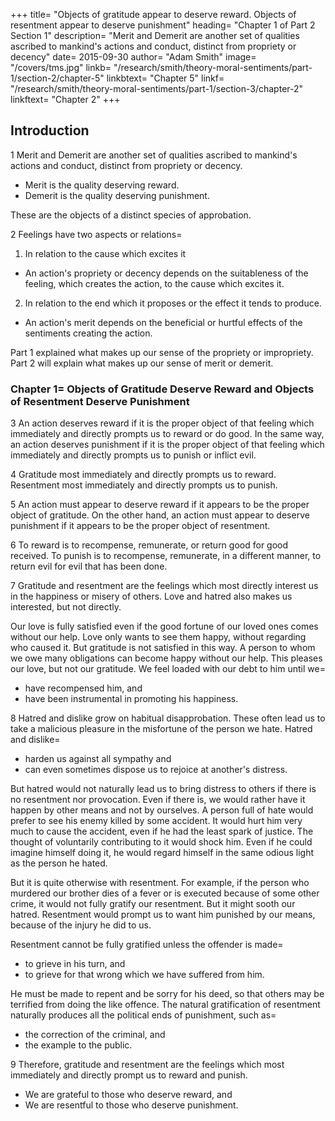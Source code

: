 

+++
title=  "Objects of gratitude appear to deserve reward. Objects of resentment appear to deserve punishment"
heading=  "Chapter 1 of Part 2 Section 1"
description=  "Merit and Demerit are another set of qualities ascribed to mankind's actions and conduct, distinct from propriety or decency"
date=  2015-09-30
author=  "Adam Smith"
image=  "/covers/tms.jpg"
linkb=  "/research/smith/theory-moral-sentiments/part-1/section-2/chapter-5"
linkbtext=  "Chapter 5"
linkf=  "/research/smith/theory-moral-sentiments/part-1/section-3/chapter-2"
linkftext=  "Chapter 2"
+++


## Introduction

1 Merit and Demerit are another set of qualities ascribed to mankind's actions and conduct, distinct from propriety or decency.
- Merit is the quality deserving reward.
- Demerit is the quality deserving punishment.

These are the objects of a distinct species of approbation.


2 Feelings have two aspects or relations= 

1. In relation to the cause which excites it
  - An action's propriety or decency depends on the suitableness of the feeling, which creates the action, to the cause which excites it.

2. In relation to the end which it proposes or the effect it tends to produce.
  - An action's merit depends on the beneficial or hurtful effects of the sentiments creating the action.

Part 1 explained what makes up our sense of the propriety or impropriety. Part 2 will explain what makes up our sense of merit or demerit.



### Chapter 1=  Objects of Gratitude Deserve Reward and Objects of Resentment Deserve Punishment

3 An action deserves reward if it is the proper object of that feeling which immediately and directly prompts us to reward or do good. In the same way, an action deserves punishment if it is the proper object of that feeling which immediately and directly prompts us to punish or inflict evil.

4 Gratitude most immediately and directly prompts us to reward. Resentment most immediately and directly prompts us to punish.
 
5 An action must appear to deserve reward if it appears to be the proper object of gratitude. On the other hand, an action must appear to deserve punishment if it appears to be the proper object of resentment.
 
6 To reward is to recompense, remunerate, or return good for good received. To punish is to recompense, remunerate, in a different manner, to return evil for evil that has been done.
 
7 Gratitude and resentment are the feelings which most directly interest us in the happiness or misery of others. Love and hatred also makes us interested, but not directly.

Our love is fully satisfied even if the good fortune of our loved ones comes without our help. Love only wants to see them happy, without regarding who caused it. But gratitude is not satisfied in this way. A person to whom we owe many obligations can become happy without our help. This pleases our love, but not our gratitude. We feel loaded with our debt to him until we= 
- have recompensed him, and
- have been instrumental in promoting his happiness.

<!-- But there are none which so directly excite us to be the instruments of happiness or misery. -->
<!-- and esteem grow from acquaintance and habitual approbation.
These make us happy with the good fortune of our loved ones. Consequently, we will be willing to promote it. -->


8 Hatred and dislike grow on habitual disapprobation. These often lead us to take a malicious pleasure in the misfortune of the person we hate. Hatred and dislike= 
- harden us against all sympathy and
- can even sometimes dispose us to rejoice at another's distress.

But hatred would not naturally lead us to bring distress to others if there is no resentment nor provocation. Even if there is, we would rather have it happen by other means and not by ourselves. A person full of hate would prefer to see his enemy killed by some accident. It would hurt him very much to cause the accident, even if he had the least spark of justice. The thought of voluntarily contributing to it would shock him. Even if he could imagine himself doing it, he would regard himself in the same odious light as the person he hated.
<!-- Even if we would not be punished for bringing this distress, . One dominated by violent hatred might find it agreeable to hear that the person he hated was  -->

But it is quite otherwise with resentment. For example, if the person who murdered our brother dies of a fever or is executed because of some other crime, it would not fully gratify our resentment. But it might sooth our hatred. Resentment would prompt us to want him punished by our means, because of the injury he did to us.

Resentment cannot be fully gratified unless the offender is made= 
- to grieve in his turn, and
- to grieve for that wrong which we have suffered from him.

He must be made to repent and be sorry for his deed, so that others may be terrified from doing the like offence. The natural gratification of resentment naturally produces all the political ends of punishment, such as= 
- the correction of the criminal, and
- the example to the public.


9 Therefore, gratitude and resentment are the feelings which most immediately and directly prompt us to reward and punish.
- We are grateful to those who deserve reward, and
- We are resentful to those who deserve punishment.

